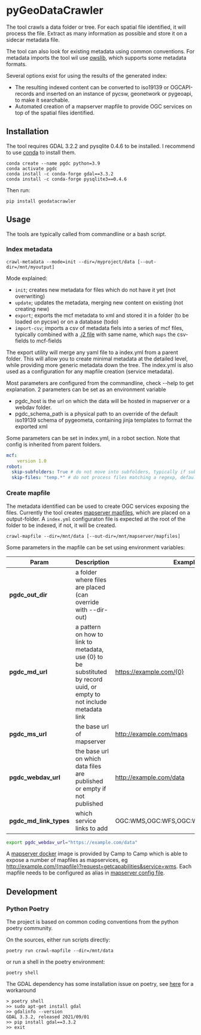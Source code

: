 # pyGeoDataCrawler

The tool crawls a data folder or tree. For each spatial file identified, it will process the file. Extract as many information as possible and store it on a sidecar metadata file. 

The tool can also look for existing metadata using common conventions. For metadata imports the tool wil use [owslib](https://github.com/geopython/owslib), which supports some metadata formats. 

Several options exist for using the results of the generated index:

- The resulting indexed content can be converted to iso19139 or OGCAPI-records and inserted on an instance of pycsw, geonetwork or pygeoapi, to make it searchable.
- Automated creation of a mapserver mapfile to provide OGC services on top of the spatial files identified.

## Installation

The tool requires GDAL 3.2.2 and pysqlite 0.4.6 to be installed. I recommend to use [conda](https://conda.io/) to install them.

```
conda create --name pgdc python=3.9 
conda activate pgdc
conda install -c conda-forge gdal==3.3.2
conda install -c conda-forge pysqlite3==0.4.6
```

Then run:

```
pip install geodatacrawler
```

## Usage 

The tools are typically called from commandline or a bash script.

### Index metadata

```
crawl-metadata --mode=init --dir=/myproject/data [--out-dir=/mnt/myoutput]
```

Mode explained:

- `init`; creates new metadata for files which do not have it yet (not overwriting)
- `update`; updates the metadata, merging new content on existing (not creating new)
- `export`; exports the mcf metadata to xml and stored it in a folder (to be loaded on pycsw) or on a database (todo)
- `import-csv`; imports a csv of metadata fiels into a series of mcf files, typically combined with a [.j2 file](geodatacrawler/templates/csv.j2) with same name, which `maps` the csv-fields to mcf-fields 

The export utility will merge any yaml file to a index.yml from a parent folder. This will allow you to create minimal metadata at the detailed level, while providing more generic metadata down the tree. The index.yml is also used as a configuration for any mapfile creation (service metadata).

Most parameters are configured from the commandline, check --help to get explanation.
2 parameters can be set as an environment variable

- pgdc_host is the url on which the data will be hosted in mapserver or a webdav folder.
- pgdc_schema_path is a physical path to an override of the default iso19139 schema of pygeometa, containing jinja templates to format the exported xml

Some parameters can be set in index.yml, in a robot section. Note that config is inherited from parent folders.

```yaml
mcf:
    version 1.0
robot: 
  skip-subfolders: True # do not move into subfolders, typically if subfolder is a set of tiles, default: False 
  skip-files: "temp.*" # do not process files matching a regexp, default: None 
```

### Create mapfile

The metadata identified can be used to create OGC services exposing the files. Currently the tool creates [mapserver mapfiles](https://www.mapserver.org/mapfile/), which are placed on a output-folder. A `index.yml` configuraton file is expected at the root of the folder to be indexed, if not, it will be created.

```
crawl-mapfile --dir=/mnt/data [--out-dir=/mnt/mapserver/mapfiles]
```

Some parameters in the mapfile can be set using environment variables:

| Param | Description | Example |
| --- | --- | --- |
| **pgdc_out_dir** | a folder where files are placed (can override with --dir-out) | | 
| **pgdc_md_url** | a pattern on how to link to metadata, use {0} to be substituted by record uuid, or empty to not include metadata link | https://example.com/{0} |
| **pgdc_ms_url** | the base url of mapserver | http://example.com/maps |
| **pgdc_webdav_url** | the base url on which data files are published or empty if not published | http://example.com/data |
| **pgdc_md_link_types** | which service links to add | OGC:WMS,OGC:WFS,OGC:WCS,OGCAPI:Features |

```bash
export pgdc_webdav_url="https://example.com/data"
```

A [mapserver docker](https://github.com/camptocamp/docker-mapserver) image is provided by Camp to Camp which is able to expose a number of mapfiles as mapservices, eg http://example.com/{mapfile}?request=getcapabilities&service=wms. Each mapfile needs to be configured as alias in [mapserver config file](https://mapserver.org/mapfile/config.html).


## Development

### Python Poetry

The project is based on common coding conventions from the python poetry community.

On the sources, either run scripts directly:

```
poetry run crawl-mapfile --dir=/mnt/data
```

or run a shell in the poetry environment:

```
poetry shell 
```

The GDAL dependency has some installation issue on poetry, see [here](https://stackoverflow.com/a/70986804) for a workaround

```
> poetry shell
>> sudo apt-get install gdal
>> gdalinfo --version
GDAL 3.3.2, released 2021/09/01
>> pip install gdal==3.3.2
>> exit
```
